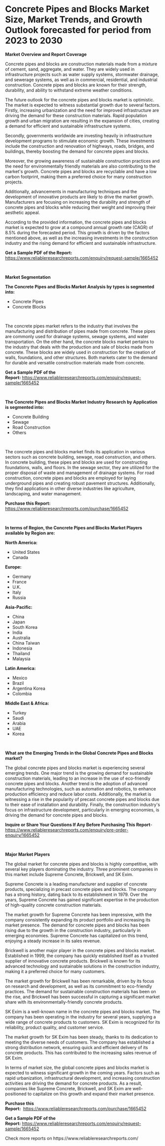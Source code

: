 <p><h1>Concrete Pipes and Blocks Market Size, Market Trends, and Growth Outlook forecasted for period from 2023 to 2030</h1></p><p><strong>Market Overview and Report Coverage</strong></p>
<p><p>Concrete pipes and blocks are construction materials made from a mixture of cement, sand, aggregate, and water. They are widely used in infrastructure projects such as water supply systems, stormwater drainage, and sewerage systems, as well as in commercial, residential, and industrial construction. Concrete pipes and blocks are known for their strength, durability, and ability to withstand extreme weather conditions.</p><p>The future outlook for the concrete pipes and blocks market is optimistic. The market is expected to witness substantial growth due to several factors. Firstly, increasing urbanization and the need for improved infrastructure are driving the demand for these construction materials. Rapid population growth and urban migration are resulting in the expansion of cities, creating a demand for efficient and sustainable infrastructure systems.</p><p>Secondly, governments worldwide are investing heavily in infrastructure development programs to stimulate economic growth. These investments include the construction and renovation of highways, roads, bridges, and buildings, thereby boosting the demand for concrete pipes and blocks.</p><p>Moreover, the growing awareness of sustainable construction practices and the need for environmentally friendly materials are also contributing to the market's growth. Concrete pipes and blocks are recyclable and have a low carbon footprint, making them a preferred choice for many construction projects.</p><p>Additionally, advancements in manufacturing techniques and the development of innovative products are likely to drive the market growth. Manufacturers are focusing on increasing the durability and strength of concrete pipes and blocks while reducing their weight and improving their aesthetic appeal.</p><p>According to the provided information, the concrete pipes and blocks market is expected to grow at a compound annual growth rate (CAGR) of 8.5% during the forecasted period. This growth is driven by the factors mentioned above, as well as the increasing investments in the construction industry and the rising demand for efficient and sustainable infrastructure.</p></p>
<p><strong>Get a Sample PDF of the Report:</strong> <a href="https://www.reliableresearchreports.com/enquiry/request-sample/1665452">https://www.reliableresearchreports.com/enquiry/request-sample/1665452</a></p>
<p>&nbsp;</p>
<p><strong>Market Segmentation</strong></p>
<p><strong>The Concrete Pipes and Blocks Market Analysis by types is segmented into:</strong></p>
<p><ul><li>Concrete Pipes</li><li>Concrete Blocks</li></ul></p>
<p>&nbsp;</p>
<p><p>The concrete pipes market refers to the industry that involves the manufacturing and distribution of pipes made from concrete. These pipes are commonly used for drainage systems, sewage systems, and water transportation. On the other hand, the concrete blocks market pertains to the industry that deals with the production and sale of blocks made from concrete. These blocks are widely used in construction for the creation of walls, foundations, and other structures. Both markets cater to the demand for durable and versatile construction materials made from concrete.</p></p>
<p><strong>Get a Sample PDF of the Report:</strong>&nbsp;<a href="https://www.reliableresearchreports.com/enquiry/request-sample/1665452">https://www.reliableresearchreports.com/enquiry/request-sample/1665452</a></p>
<p>&nbsp;</p>
<p><strong>The Concrete Pipes and Blocks Market Industry Research by Application is segmented into:</strong></p>
<p><ul><li>Concrete Building</li><li>Sewage</li><li>Road Construction</li><li>Others</li></ul></p>
<p>&nbsp;</p>
<p><p>The concrete pipes and blocks market finds its application in various sectors such as concrete building, sewage, road construction, and others. In concrete building, these pipes and blocks are used for constructing foundations, walls, and floors. In the sewage sector, they are utilized for the proper disposal of waste and management of drainage systems. For road construction, concrete pipes and blocks are employed for laying underground pipes and creating robust pavement structures. Additionally, they find applications in other diverse industries like agriculture, landscaping, and water management.</p></p>
<p><strong>Purchase this Report:</strong>&nbsp; <a href="https://www.reliableresearchreports.com/purchase/1665452">https://www.reliableresearchreports.com/purchase/1665452</a></p>
<p>&nbsp;</p>
<p><strong>In terms of Region, the Concrete Pipes and Blocks Market Players available by Region are:</strong></p>
<p>
    <p> <strong> North America: </strong>
        <ul>
            <li>United States</li>
            <li>Canada</li>
        </ul>
        </p> 
    <p> <strong> Europe: </strong>
        <ul>
            <li>Germany</li>
            <li>France</li>
            <li>U.K.</li>
            <li>Italy</li>
            <li>Russia</li>
        </ul>
        </p> 
    <p> <strong> Asia-Pacific: </strong>
        <ul>
            <li>China</li>
            <li>Japan</li>
            <li>South Korea</li>
            <li>India</li>
            <li>Australia</li>
            <li>China Taiwan</li>
            <li>Indonesia</li>
            <li>Thailand</li>
            <li>Malaysia</li>
        </ul>
        </p> 
    <p> <strong> Latin America: </strong>
        <ul>
            <li>Mexico</li>
            <li>Brazil</li>
            <li>Argentina Korea</li>
            <li>Colombia</li>
        </ul>
        </p> 
    <p> <strong> Middle East & Africa: </strong>
        <ul>
            <li>Turkey</li>
            <li>Saudi</li>
            <li>Arabia</li>
            <li>UAE</li>
            <li>Korea</li>
        </ul>
    </p>
    </p>
<p>&nbsp;</p>
<p><strong>What are the Emerging Trends in the Global Concrete Pipes and Blocks market?</strong></p>
<p><p>The global concrete pipes and blocks market is experiencing several emerging trends. One major trend is the growing demand for sustainable construction materials, leading to an increase in the use of eco-friendly concrete pipes and blocks. Another trend is the adoption of advanced manufacturing technologies, such as automation and robotics, to enhance production efficiency and reduce labor costs. Additionally, the market is witnessing a rise in the popularity of precast concrete pipes and blocks due to their ease of installation and durability. Finally, the construction industry's focus on infrastructure development, particularly in emerging economies, is driving the demand for concrete pipes and blocks.</p></p>
<p><strong>Inquire or Share Your Questions If Any Before Purchasing This Report</strong>- <a href="https://www.reliableresearchreports.com/enquiry/pre-order-enquiry/1665452">https://www.reliableresearchreports.com/enquiry/pre-order-enquiry/1665452</a></p>
<p>&nbsp;</p>
<p><strong>Major Market Players</strong></p>
<p><p>The global market for concrete pipes and blocks is highly competitive, with several key players dominating the industry. Three prominent companies in this market include Supreme Concrete, Brickwell, and SK Exim. </p><p>Supreme Concrete is a leading manufacturer and supplier of concrete products, specializing in precast concrete pipes and blocks. The company has a strong history, dating back to its establishment in 1979. Over the years, Supreme Concrete has gained significant expertise in the production of high-quality concrete construction materials.</p><p>The market growth for Supreme Concrete has been impressive, with the company consistently expanding its product portfolio and increasing its market presence. The demand for concrete pipes and blocks has been rising due to the growth in the construction industry, particularly in emerging economies. Supreme Concrete has capitalized on this trend, enjoying a steady increase in its sales revenue.</p><p>Brickwell is another major player in the concrete pipes and blocks market. Established in 1999, the company has quickly established itself as a trusted supplier of innovative concrete products. Brickwell is known for its advanced technology and sustainable solutions in the construction industry, making it a preferred choice for many customers.</p><p>The market growth for Brickwell has been remarkable, driven by its focus on research and development, as well as its commitment to eco-friendly practices. The demand for sustainable construction materials has been on the rise, and Brickwell has been successful in capturing a significant market share with its environmentally-friendly concrete products.</p><p>SK Exim is a well-known name in the concrete pipes and blocks market. The company has been operating in the industry for several years, supplying a wide range of concrete products to customers. SK Exim is recognized for its reliability, product quality, and customer service.</p><p>The market growth for SK Exim has been steady, thanks to its dedication to meeting the diverse needs of customers. The company has established a strong distribution network, ensuring quick and efficient delivery of its concrete products. This has contributed to the increasing sales revenue of SK Exim.</p><p>In terms of market size, the global concrete pipes and blocks market is expected to witness significant growth in the coming years. Factors such as rapid urbanization, infrastructural development, and increasing construction activities are driving the demand for concrete products. As a result, companies like Supreme Concrete, Brickwell, and SK Exim are well-positioned to capitalize on this growth and expand their market presence.</p></p>
<p><strong>Purchase this Report:</strong>&nbsp;&nbsp;<a href="https://www.reliableresearchreports.com/purchase/1665452">https://www.reliableresearchreports.com/purchase/1665452</a></p>
<p></p>
<p><strong>Get a Sample PDF of the Report:</strong>&nbsp;<a href="https://www.reliableresearchreports.com/enquiry/request-sample/1665452">https://www.reliableresearchreports.com/enquiry/request-sample/1665452</a></p>
<p>Check more reports on https://www.reliableresearchreports.com/</p>